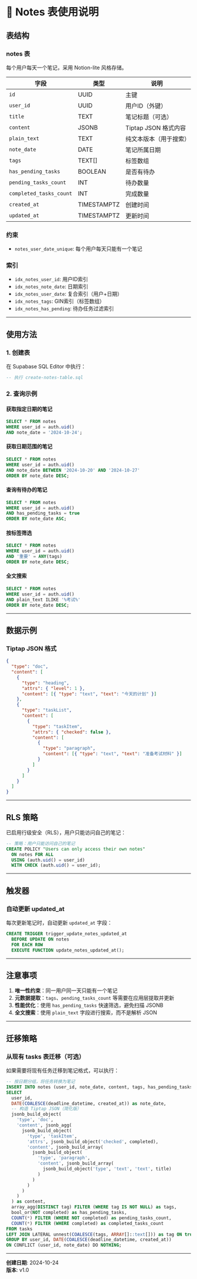 # 📝 Notes 表使用说明

## 表结构

### notes 表
每个用户每天一个笔记，采用 Notion-lite 风格存储。

| 字段 | 类型 | 说明 |
|------|------|------|
| `id` | UUID | 主键 |
| `user_id` | UUID | 用户ID（外键） |
| `title` | TEXT | 笔记标题（可选） |
| `content` | JSONB | Tiptap JSON 格式内容 |
| `plain_text` | TEXT | 纯文本版本（用于搜索） |
| `note_date` | DATE | 笔记所属日期 |
| `tags` | TEXT[] | 标签数组 |
| `has_pending_tasks` | BOOLEAN | 是否有待办 |
| `pending_tasks_count` | INT | 待办数量 |
| `completed_tasks_count` | INT | 完成数量 |
| `created_at` | TIMESTAMPTZ | 创建时间 |
| `updated_at` | TIMESTAMPTZ | 更新时间 |

### 约束
- `notes_user_date_unique`: 每个用户每天只能有一个笔记

### 索引
- `idx_notes_user_id`: 用户ID索引
- `idx_notes_note_date`: 日期索引
- `idx_notes_user_date`: 复合索引（用户+日期）
- `idx_notes_tags`: GIN索引（标签数组）
- `idx_notes_has_pending`: 待办任务过滤索引

---

## 使用方法

### 1. 创建表
在 Supabase SQL Editor 中执行：
```sql
-- 执行 create-notes-table.sql
```

### 2. 查询示例

#### 获取指定日期的笔记
```sql
SELECT * FROM notes
WHERE user_id = auth.uid()
AND note_date = '2024-10-24';
```

#### 获取日期范围的笔记
```sql
SELECT * FROM notes
WHERE user_id = auth.uid()
AND note_date BETWEEN '2024-10-20' AND '2024-10-27'
ORDER BY note_date DESC;
```

#### 查询有待办的笔记
```sql
SELECT * FROM notes
WHERE user_id = auth.uid()
AND has_pending_tasks = true
ORDER BY note_date ASC;
```

#### 按标签筛选
```sql
SELECT * FROM notes
WHERE user_id = auth.uid()
AND '重要' = ANY(tags)
ORDER BY note_date DESC;
```

#### 全文搜索
```sql
SELECT * FROM notes
WHERE user_id = auth.uid()
AND plain_text ILIKE '%考试%'
ORDER BY note_date DESC;
```

---

## 数据示例

### Tiptap JSON 格式
```json
{
  "type": "doc",
  "content": [
    {
      "type": "heading",
      "attrs": { "level": 1 },
      "content": [{ "type": "text", "text": "今天的计划" }]
    },
    {
      "type": "taskList",
      "content": [
        {
          "type": "taskItem",
          "attrs": { "checked": false },
          "content": [
            {
              "type": "paragraph",
              "content": [{ "type": "text", "text": "准备考试材料" }]
            }
          ]
        }
      ]
    }
  ]
}
```

---

## RLS 策略

已启用行级安全（RLS），用户只能访问自己的笔记：
```sql
-- 策略：用户只能访问自己的笔记
CREATE POLICY "Users can only access their own notes"
  ON notes FOR ALL
  USING (auth.uid() = user_id)
  WITH CHECK (auth.uid() = user_id);
```

---

## 触发器

### 自动更新 updated_at
每次更新笔记时，自动更新 `updated_at` 字段：
```sql
CREATE TRIGGER trigger_update_notes_updated_at
  BEFORE UPDATE ON notes
  FOR EACH ROW
  EXECUTE FUNCTION update_notes_updated_at();
```

---

## 注意事项

1. **唯一性约束**：同一用户同一天只能有一个笔记
2. **元数据提取**：`tags`、`pending_tasks_count` 等需要在应用层提取并更新
3. **性能优化**：使用 `has_pending_tasks` 快速筛选，避免扫描 JSONB
4. **全文搜索**：使用 `plain_text` 字段进行搜索，而不是解析 JSON

---

## 迁移策略

### 从现有 tasks 表迁移（可选）
如果需要将现有任务迁移到笔记格式，可以执行：
```sql
-- 按日期分组，将任务转换为笔记
INSERT INTO notes (user_id, note_date, content, tags, has_pending_tasks, pending_tasks_count, completed_tasks_count)
SELECT 
  user_id,
  DATE(COALESCE(deadline_datetime, created_at)) as note_date,
  -- 构造 Tiptap JSON（简化版）
  jsonb_build_object(
    'type', 'doc',
    'content', jsonb_agg(
      jsonb_build_object(
        'type', 'taskItem',
        'attrs', jsonb_build_object('checked', completed),
        'content', jsonb_build_array(
          jsonb_build_object(
            'type', 'paragraph',
            'content', jsonb_build_array(
              jsonb_build_object('type', 'text', 'text', title)
            )
          )
        )
      )
    )
  ) as content,
  array_agg(DISTINCT tag) FILTER (WHERE tag IS NOT NULL) as tags,
  bool_or(NOT completed) as has_pending_tasks,
  COUNT(*) FILTER (WHERE NOT completed) as pending_tasks_count,
  COUNT(*) FILTER (WHERE completed) as completed_tasks_count
FROM tasks
LEFT JOIN LATERAL unnest(COALESCE(tags, ARRAY[]::text[])) as tag ON true
GROUP BY user_id, DATE(COALESCE(deadline_datetime, created_at))
ON CONFLICT (user_id, note_date) DO NOTHING;
```

---

**创建日期**: 2024-10-24  
**版本**: v1.0





